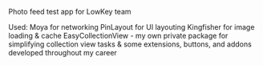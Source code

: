 Photo feed test app for LowKey team

Used:
Moya for networking
PinLayout for UI layouting
Kingfisher for image loading & cache
EasyCollectionView - my own private package for simplifying collection view tasks
& some extensions, buttons, and addons developed throughout my career
